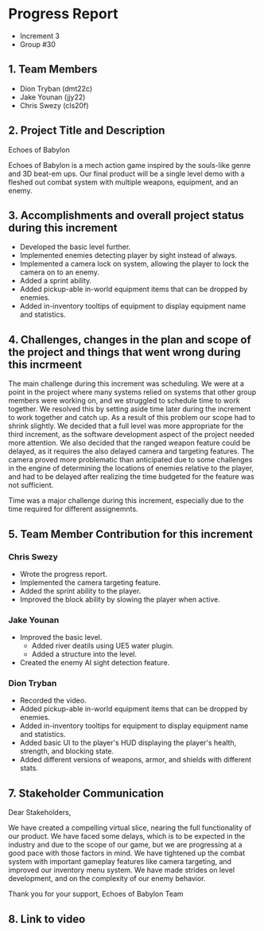 # Progress Report
- Increment 3
- Group #30

## 1. Team Members
- Dion Tryban (dmt22c)
- Jake Younan (jjy22)
- Chris Swezy (cls20f)

## 2. Project Title and Description
Echoes of Babylon

Echoes of Babylon is a mech action game inspired by the souls-like genre and 3D beat-em ups. Our final product will be a single level demo with a fleshed out combat system with multiple weapons, equipment, and an enemy.

## 3. Accomplishments and overall project status during this increment
<!-- Describe in detail what was accomplished during this increment and where your project stands overall compared to the initial scope and functionality proposed. -->

- Developed the basic level further.
- Implemented enemies detecting player by sight instead of always.
- Implemented a camera lock on system, allowing the player to lock the camera on to an enemy.
- Added a sprint ability.
- Added pickup-able in-world equipment items that can be dropped by enemies.
- Added in-inventory tooltips of equipment to display equipment name and statistics.

## 4. Challenges, changes in the plan and scope of the project and things that went wrong during this incrmeent
<!-- Please describe here in detail: 

- anything that was challenging during this increment and how you dealt with the challenges 

- any changes that occurred in the initial plan you had for the project or its scope. Describe the reasons for the changes.  

- anything that went wrong during this increment -->

The main challenge during this increment was scheduling. We were at a point in the project where many systems relied on systems that other group members were working on, and we struggled to schedule time to work together. We resolved this by setting aside time later during the increment to work together and catch up. As a result of this problem our scope had to shrink slightly. We decided that a full level was more appropriate for the third increment, as the software development aspect of the project needed more attention. We also decided that the ranged weapon feature could be delayed, as it requires the also delayed camera and targeting features. The camera proved more problematic than anticipated due to some challenges in the engine of determining the locations of enemies relative to the player, and had to be delayed after realizing the time budgeted for the feature was not sufficient.


Time was a major challenge during this increment, especially due to the time required for different assignemnts. 

## 5. Team Member Contribution for this increment
<!-- Please list each individual member and their contributions to each of the deliverables in this increment (be as detailed as possible). In other words, describe the contribution of each team member to: 

    the progress report, including the sections they wrote or contributed to 

    the requirements and design document, including the sections they wrote or contributed to 

    the implementation and testing document, including the sections they wrote or contributed to 

    the source code (be detailed about which parts of the system each team member contributed to and how) 

    the video or presentation -->
### Chris Swezy
- Wrote the progress report.
- Implemented the camera targeting feature.
- Added the sprint ability to the player.
- Improved the block ability by slowing the player when active.

### Jake Younan
- Improved the basic level.
    - Added river deatils using UE5 water plugin.
    - Added a structure into the level.
- Created the enemy AI sight detection feature.

### Dion Tryban
- Recorded the video.
- Added pickup-able in-world equipment items that can be dropped by enemies.
- Added in-inventory tooltips for equipment to display equipment name and statistics.
- Added basic UI to the player's HUD displaying the player's health, strength, and blocking state.
- Added different versions of weapons, armor, and shields with different stats.

## 7. Stakeholder Communication
<!-- Draft an email communication to the stakeholders of the project succinctly communicating progress and current project status. The email should be intended for a non-technical audience that is expertly aware of the domain your application is designed for. You may not “break the fourth wall” or otherwise refer to the course in the email, instead, you should think about how setbacks or issues you encounter may reflect setbacks that happen in the larger context of production software development and explain them as such. The email should not exceed 500 words. -->
Dear Stakeholders,

We have created a compelling virtual slice, nearing the full functionality of our product. We have faced some delays, which is to be expected in the industry and due to the scope of our game, but we are progressing at a good pace with those factors in mind. We have tightened up the combat system with important gameplay features like camera targeting, and improved our inventory menu system. We have made strides on level development, and on the complexity of our enemy behavior. 

Thank you for your support,
Echoes of Babylon Team


## 8. Link to video
